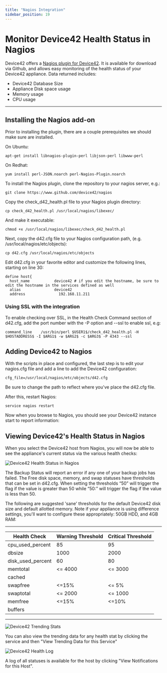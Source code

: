 ```yaml
---
title: "Nagios Integration"
sidebar_position: 19
---
```


# Monitor Device42 Health Status in Nagios

Device42 offers a [Nagios plugin for Device42](https://github.com/device42/Device42-Nagios-Health-Check). It is available for download via Github, and allows easy monitoring of the health status of your Device42 appliance. Data returned includes:

- Device42 Database Size
- Appliance Disk space usage
- Memory usage
- CPU usage

* * *

## Installing the Nagios add-on

Prior to installing the plugin, there are a couple prerequisites we should make sure are installed.

On Ubuntu:

```
apt-get install libnagios-plugin-perl libjson-perl libwww-perl
```

On Redhat:

```
yum install perl-JSON.noarch perl-Nagios-Plugin.noarch
```

To install the Nagios plugin, clone the repository to your nagios server, e.g.:

```
git clone https://www.github.com/device42/nagios
```

Copy the check\_d42\_health.pl file to your Nagios plugin directory:

```
cp check_d42_health.pl /usr/local/nagios/libexec/
```

And make it executable:

```
chmod +x /usr/local/nagios/libexec/check_d42_health.pl
```

Next, copy the d42.cfg file to your Nagios configuration path, (e.g. /usr/local/nagios/etc/objects):

```
cp d42.cfg /usr/local/nagios/etc/objects
```

Edit d42.cfg in your favorite editor and customize the following lines, starting on line 30:

```
define host{
  host_name           device42 # if you edit the hostname, be sure to edit the hostname in the services defined as well
  alias               device42
  address               192.168.11.211
```

### Using SSL with the integration

To enable checking over SSL, in the Health Check Command section of d42.cfg, add the port number with the -P option and --ssl to enable ssl, e.g:

```
command_line    /usr/bin/perl $USER1$/check_d42_health.pl -H $HOSTADDRESS$ -I $ARG1$ -w $ARG2$ -c $ARG3$ -P 4343 --ssl
```

## Adding Device42 to Nagios

With the scripts in place and configured, the last step is to edit your nagios.cfg file and add a line to add the Device42 configuration:

```
cfg_file=/usr/local/nagios/etc/objects/d42.cfg
```

Be sure to change the path to reflect where you've place the d42.cfg file.

After this, restart Nagios:

```
service nagios restart
```

Now when you browse to Nagios, you should see your Device42 instance start to report information:

## Viewing Device42's Health Status in Nagios

When you select the Device42 host from Nagios, you will now be able to see the appliance's current status via the various health checks:

![Device42 Health Status in Nagios](/assets/images/2016-03-26-Nagios-01.png)

The Backup Status will report an error if any one of your backup jobs has failed. The Free disk space, memory, and swap statuses have thresholds that can be set in d42.cfg. When setting the thresholds “50” will trigger the flag if the value is greater than 50 while “50:” will trigger the flag if the value is less than 50.

The following are suggested 'sane' thresholds for the default Device42 disk size and default allotted memory. Note if your appliance is using difference settings, you'll want to configure these appropriately: 50GB HDD, and 4GB RAM:

* * *

| Health Check | Warning Threshold | Critical Threshold |
| --- | --- | --- |
| cpu\_used\_percent | 85 | 95 |
| dbsize | 1000 | 2000 |
| disk\_used\_percent | 60 | 80 |
| memtotal | <= 4000 | <= 3000 |
| cached |  |  |
| swapfree | <=15% | <= 5% |
| swaptotal | <= 2000 | <= 1000 |
| memfree | <=15% | <=10% |
| buffers |  |  |

* * *

![Device42 Trending Stats](/assets/images/2016-03-26-Nagios-02.png)

You can also view the trending data for any health stat by clicking the service and then "View Trending Data for this Service"

![Device42 Health Log](/assets/images/2016-03-26-Nagios-03.png)

A log of all statuses is available for the host by clicking "View Notifications for this Host".
